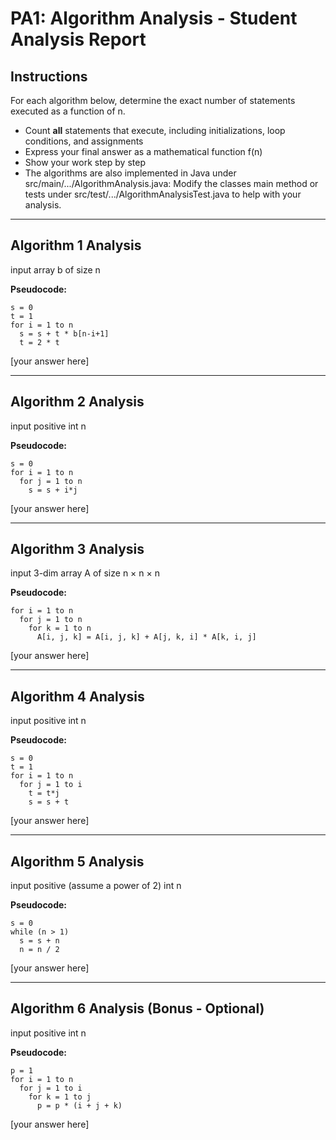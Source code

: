 # PA1: Algorithm Analysis - Student Analysis Report

## Instructions

For each algorithm below, determine the exact number of statements executed as a function of n. 

- Count **all** statements that execute, including initializations, loop conditions, and assignments
- Express your final answer as a mathematical function f(n)
- Show your work step by step
- The algorithms are also implemented in Java under src/main/.../AlgorithmAnalysis.java: Modify the classes main method or tests under src/test/.../AlgorithmAnalysisTest.java to help with your analysis.

---

## Algorithm 1 Analysis

input array b of size n

**Pseudocode:**
```
s = 0
t = 1
for i = 1 to n
  s = s + t * b[n-i+1]
  t = 2 * t
```

[your answer here]

---

## Algorithm 2 Analysis

input positive int n

**Pseudocode:**
```
s = 0
for i = 1 to n
  for j = 1 to n
    s = s + i*j
```

[your answer here]

---

## Algorithm 3 Analysis

input 3-dim array A of size n × n × n

**Pseudocode:**
```
for i = 1 to n
  for j = 1 to n
    for k = 1 to n
      A[i, j, k] = A[i, j, k] + A[j, k, i] * A[k, i, j]
```

[your answer here]

---

## Algorithm 4 Analysis

input positive int n

**Pseudocode:**
```
s = 0
t = 1
for i = 1 to n
  for j = 1 to i
    t = t*j
    s = s + t
```

[your answer here]

---

## Algorithm 5 Analysis

input positive (assume a power of 2) int n

**Pseudocode:**
```
s = 0
while (n > 1)
  s = s + n
  n = n / 2
```

[your answer here]

---

## Algorithm 6 Analysis (Bonus - Optional)

input positive int n

**Pseudocode:**
```
p = 1
for i = 1 to n
  for j = 1 to i
    for k = 1 to j
      p = p * (i + j + k)
```

[your answer here]